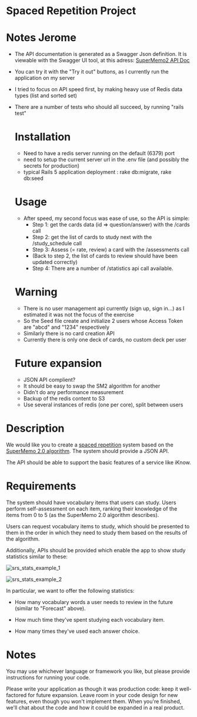 Spaced Repetition Project
===

# Notes Jerome

- The API documentation is generated as a Swagger Json definition. It is viewable with the Swagger UI tool, at this adress:
[SuperMemo2 API Doc](http://petstore.swagger.io/?url=http://iknow.bandanatech.org/) 
- You can try it with the "Try it out" buttons, as I currently run the application on my server
- I tried to focus on API speed first, by making heavy use of Redis data types (list and sorted set)
- There are a number of tests who should all succeed, by running "rails test"

  # Installation
  - Need to have a redis server running on the default (6379) port
  - need to setup the current server url in the .env file (and possibly the secrets for production)
  - typical Rails 5 application deployment : rake db:migrate, rake db:seed
  
  # Usage
  - After speed, my second focus was ease of use, so the API is simple:
    - Step 1: get the cards data (id => question/answer) with the /cards call
    - Step 2: get the list of cards to study next with the /study_schedule call
    - Step 3: Assess (= rate, review) a card with the /assessments call
    - (Back to step 2, the list of cards to review should have been updated correctly)
    - Step 4: There are a number of /statistics api call available.
  
  # Warning
  - There is no user management api currently (sign up, sign in...) as I estimated it was not the focus of the exercise
  - So the Seed file create and initialize 2 users whose Access Token are "abcd" and "1234" respectively
  - Similarly there is no card creation API
  - Currently there is only one deck of cards, no custom deck per user

  # Future expansion
  - JSON API complient?
  - It should be easy to swap the SM2 algorithm for another
  - Didn't do any performance measurement
  - Backup of the redis content to S3
  - Use several instances of redis (one per core), split between users

# Description

We would like you to create a [spaced repetition](https://en.wikipedia.org/wiki/Spaced_repetition) system based on the [SuperMemo 2.0 algorithm](https://www.supermemo.com/english/ol/sm2.htm).
The system should provide a JSON API.

The API should be able to support the basic features of a service like iKnow.

# Requirements

The system should have vocabulary items that users can study. Users
perform self-assessment on each item, ranking their knowledge of the
items from 0 to 5 (as the
SuperMemo 2.0 algorithm describes).

Users can request vocabulary items to study, which should be presented to them in
the order in which they need to study them based on the results of the
algorithm.

Additionally, APIs should be provided which enable the app to show study
statistics similar to these:

![srs_stats_example_1](https://s3.amazonaws.com/test-le-stats/image1.png)

![srs_stats_example_2](https://s3.amazonaws.com/test-le-stats/image2.png)

In particular, we want to offer the following statistics:

* How many vocabulary words a user needs to review in the future (similar to "Forecast" above).

* How much time they've spent studying each vocabulary item.

* How many times they've used each answer choice.


# Notes

You may use whichever language or framework you like, but please provide instructions for running your code.

Please write your application as though it was production code: keep it well-factored for future expansion. Leave room in your code design for new features, even though you won't implement them. When you're finished, we'll chat about the code and how it could be expanded in a real product.
